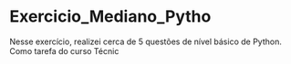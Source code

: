 # Exercicio_Mediano_Pytho
Nesse exercício, realizei cerca de 5 questões de nível básico de Python. Como tarefa do curso Técnic
